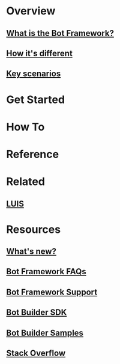 # Overview
## [What is the Bot Framework?](bot-framework-what-is-bot-framework.md)
## [How it's different](bot-framework-benefits.md) 
## [Key scenarios](bot-framework-scenarios.md)
# Get Started
# How To
# Reference
# Related
## [LUIS](https://www.luis.ai/Help)
# Resources
## [What's new?](bot-framework-whats-new.md)
## [Bot Framework FAQs](bot-framework-faq.md)
## [Bot Framework Support](bot-framework-support.md)
## [Bot Builder SDK](https://github.com/Microsoft/BotBuilder)
## [Bot Builder Samples](https://github.com/Microsoft/BotBuilder-Samples)
## [Stack Overflow](http://stackoverflow.com/questions/tagged/botframework)
